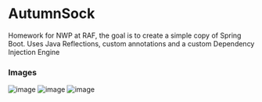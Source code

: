# AutumnSock
Homework for NWP at RAF, the goal is to create a simple copy of Spring Boot. Uses Java Reflections, custom annotations and a custom Dependency Injection Engine
### Images
![image](https://github.com/user-attachments/assets/9c9ee4c0-50ca-45a1-b619-a1dbd1a0ed27)
![image](https://github.com/user-attachments/assets/02221d1b-6d86-4dcb-abfd-fca04d336ccf)
![image](https://github.com/user-attachments/assets/ce5cefbf-495b-44e0-b23d-e35316858ede)

